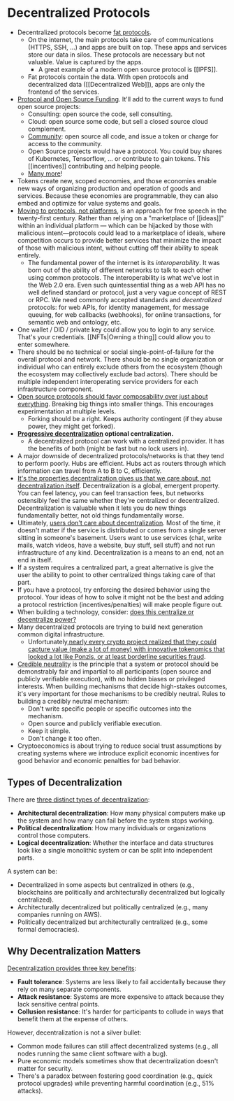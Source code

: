# Decentralized Protocols

- Decentralized protocols become [fat protocols](https://www.usv.com/writing/2016/08/fat-protocols/).
  - On the internet, the main protocols take care of communications (HTTPS, SSH, ...) and apps are built on top. These apps and services store our data in silos. These protocols are necessary but not valuable. Value is captured by the apps.
    - A great example of a modern open source protocol is [[IPFS]].
  - Fat protocols contain the data. With open protocols and decentralized data ([[Decentralized Web]]), apps are only the frontend of the services.
- [Protocol and Open Source Funding](https://youtu.be/few99D5WnRg?list=WL). It'll add to the current ways to fund open source projects:
  - Consulting: open source the code, sell consulting.
  - Cloud: open source some code, but sell a closed source cloud complement.
  - [Community](https://mobile.twitter.com/balajis/status/1310101055816921090): open source all code, and issue a token or charge for access to the community.
  - Open Source projects would have a protocol. You could buy shares of Kubernetes, Tensorflow, ... or contribute to gain tokens. This [[incentives]] contributing and helping people.
  - [Many more](https://youtu.be/Axj8NJXnCN0)!
- Tokens create new, scoped economies, and those economies enable new ways of organizing production and operation of goods and services. Because these economies are programmable, they can also embed and optimize for value systems and goals.
- [Moving to protocols, not platforms](https://knightcolumbia.org/content/protocols-not-platforms-a-technological-approach-to-free-speech), is an approach for free speech in the twenty-first century. Rather than relying on a "marketplace of [[ideas]]" within an individual platform — which can be hijacked by those with malicious intent—protocols could lead to a marketplace of ideals, where competition occurs to provide better services that minimize the impact of those with malicious intent, without cutting off their ability to speak entirely.
  - The fundamental power of the internet is its _interoperability_. It was born out of the ability of different networks to talk to each other using common protocols. The interoperability is what we've lost in the Web 2.0 era. Even such quintessential thing as a web API has no well defined standard or protocol, just a very vague concept of REST or RPC. We need commonly accepted standards and _decentralized_ protocols: for web APIs, for identity management, for message queuing, for web callbacks (webhooks), for online transactions, for semantic web and ontology, etc.
- One wallet / DID / private key could allow you to login to any service. That's your credentials. [[NFTs|Owning a thing]] could allow you to enter somewhere.
- There should be no technical or social single-point-of-failure for the overall protocol and network. There should be no single organization or individual who can entirely exclude others from the ecosystem (though the ecosystem may collectively exclude bad actors). There should be multiple independent interoperating service providers for each infrastructure component.
- [Open source protocols should favor composability over just about everything](https://youtu.be/TdBTJY-G8xs). Breaking big things into smaller things. This encourages experimentation at multiple levels.
  - Forking should be a right. Keeps authority contingent (if they abuse power, they might get forked).
- **[Progressive decentralization](https://a16zcrypto.com/content/article/progressive-decentralization-crypto-product-management/) optional centralization.**
  - A decentralized protocol can work with a centralized provider. It has the benefits of both (might be fast but no lock users in).
- A major downside of decentralized protocols/networks is that they tend to perform poorly. Hubs are efficient. Hubs act as routers through which information can travel from A to B to C, efficiently.
- [It's the properties decentralization gives us that we care about, not decentralization itself](https://haseebq.com/why-decentralization-isnt-as-important-as-you-think/). Decentralization is a global, emergent property. You can feel latency, you can feel transaction fees, but networks ostensibly feel the same whether they're centralized or decentralized. Decentralization is valuable when it lets you do new things fundamentally better, not old things fundamentally worse.
- Ultimately, [users don't care about decentralization](https://news.ycombinator.com/item?id=38694551). Most of the time, it doesn't matter if the service is distributed or comes from a single server sitting in someone's basement. Users want to use services (chat, write mails, watch videos, have a website, buy stuff, sell stuff) and not run infrastructure of any kind. Decentralization is a means to an end, not an end in itself.
- If a system requires a centralized part, a great alternative is give the user the ability to point to other centralized things taking care of that part.
- If you have a protocol, try enforcing the desired behavior using the protocol. Your ideas of how to solve it might not be the best and adding a protocol restriction (incentives/penalties) will make people figure out.
- When building a technology, consider: [does this centralize or decentralize power?](https://geohot.github.io/blog/jekyll/update/2021/01/18/technology-without-industry.html)
- Many decentralized protocols are trying to build next generation common digital infrastructure.
  - Unfortunately,[nearly every crypto project realized that they could capture value (make a lot of money) with innovative tokenomics that looked a lot like Ponzis, or at least borderline securities fraud](https://andrewconner.com/common-digital-infrastructure/).
- [Credible neutrality](https://nakamoto.com/credible-neutrality/) is the principle that a system or protocol should be demonstrably fair and impartial to all participants (open source and publicly verifiable execution), with no hidden biases or privileged interests. When building mechanisms that decide high-stakes outcomes, it's very important for those mechanisms to be credibly neutral. Rules to building a credibly neutral mechanism:
  - Don't write specific people or specific outcomes into the mechanism.
  - Open source and publicly verifiable execution.
  - Keep it simple.
  - Don't change it too often.
- Cryptoeconomics is about trying to reduce social trust assumptions by creating systems where we introduce explicit economic incentives for good behavior and economic penalties for bad behavior.

## Types of Decentralization

There are [three distinct types of decentralization](https://medium.com/@VitalikButerin/the-meaning-of-decentralization-a0c92b76a274):

- **Architectural decentralization**: How many physical computers make up the system and how many can fail before the system stops working.
- **Political decentralization**: How many individuals or organizations control those computers.
- **Logical decentralization**: Whether the interface and data structures look like a single monolithic system or can be split into independent parts.

A system can be:

- Decentralized in some aspects but centralized in others (e.g., blockchains are politically and architecturally decentralized but logically centralized).
- Architecturally decentralized but politically centralized (e.g., many companies running on AWS).
- Politically decentralized but architecturally centralized (e.g., some formal democracies).

## Why Decentralization Matters

[Decentralization provides three key benefits](https://medium.com/@VitalikButerin/the-meaning-of-decentralization-a0c92b76a274):

- **Fault tolerance**: Systems are less likely to fail accidentally because they rely on many separate components.
- **Attack resistance**: Systems are more expensive to attack because they lack sensitive central points.
- **Collusion resistance**: It's harder for participants to collude in ways that benefit them at the expense of others.

However, decentralization is not a silver bullet:

- Common mode failures can still affect decentralized systems (e.g., all nodes running the same client software with a bug).
- Pure economic models sometimes show that decentralization doesn't matter for security.
- There's a paradox between fostering good coordination (e.g., quick protocol upgrades) while preventing harmful coordination (e.g., 51% attacks).
